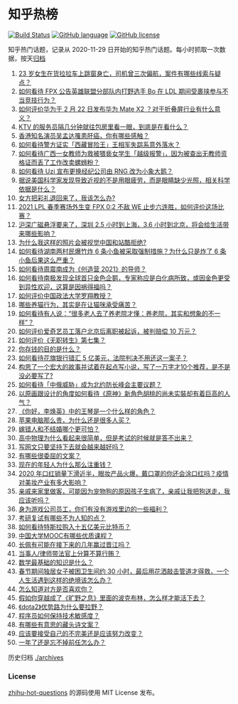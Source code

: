 # 知乎热榜
[![Build Status](https://github.com/ToWeLong/zhihu-hot-questions/workflows/CI/badge.svg)](https://github.com/ToWeLong/zhihu-hot-questions/actions)
[![GitHub language](https://img.shields.io/badge/language-golang-orange.svg)](https://golang.org/)
[![GitHub license](https://img.shields.io/github/license/ToWeLong/zhihu-hot-questions)](https://github.com/ToWeLong/zhihu-hot-questions/blob/main/LICENSE)

知乎热门话题，记录从 2020-11-29 日开始的知乎热门话题。每小时抓取一次数据，按天[归档](./archives)

<!-- BEGIN -->

1. [23 岁女生在货拉拉车上跳窗身亡，司机曾三次偏航，案件有哪些线索与疑点？](https://www.zhihu.com/question/445659561)
1. [如何看待 FPX 公告英雄联盟分部队内打野选手 Bo 在 LDL 期间受裹挟参与不当竞技行为？](https://www.zhihu.com/question/445776998)
1. [如何评价华为于 2 月 22 日发布华为 Mate X2 ？对于折叠屏行业有什么意义？](https://www.zhihu.com/question/445705013)
1. [KTV 的服务员隔几分钟就往包房里看一眼，到底是在看什么？](https://www.zhihu.com/question/22629932)
1. [香港知名演员吴孟达罹患肝癌，你有哪些感触？](https://www.zhihu.com/question/445779642)
1. [如何看待警方证实「西藏冒险王」王相军失踪系意外落水？](https://www.zhihu.com/question/445803672)
1. [如何看待广西一女教师为救被猥亵女学生「越级报警」，因为被查出无教师资格证而丢了工作改卖螺蛳粉？](https://www.zhihu.com/question/445722192)
1. [如何看待 Uzi 宣布更换经纪公司由 RNG 改为小象大鹅？](https://www.zhihu.com/question/445810792)
1. [据说美国科学家发现导致近视的不是用眼疲劳，而是眼睛缺少光照，相关科学依据是什么？](https://www.zhihu.com/question/46868950)
1. [女方把彩礼退回来了，我该怎么办?](https://www.zhihu.com/question/445696325)
1. [2021 LPL 春季赛场外生变 FPX 0:2 不敌 WE 止步六连胜，如何评价这场比赛？](https://www.zhihu.com/question/445789407)
1. [沪深广磁悬浮要来了，深圳 2.5 小时到上海，3.6 小时到北京，将会给生活带来哪些影响？](https://www.zhihu.com/question/445603037)
1. [为什么我这样的照片会被视觉中国和站酷拒绝?](https://www.zhihu.com/question/445519947)
1. [如何看待湖南两村民爆竹炸 6 条小鱼被采取强制措施？为什么只是炸了 6 条小鱼后果这么严重？](https://www.zhihu.com/question/445707116)
1. [如何看待周震南成为《创造营 2021》的导师？](https://www.zhihu.com/question/445480973)
1. [如何看待南极发现全球首只金色企鹅，专家称应是白化病所致，或因金色更受到异性欢迎，这算是因祸得福吗？](https://www.zhihu.com/question/445528123)
1. [如何评价中国政法大学罗翔教授？](https://www.zhihu.com/question/378314247)
1. [哪些养猫行为，其实是在让猫咪承受痛苦？](https://www.zhihu.com/question/420597938)
1. [如何看待有人说：“很多老人去了养老院才懂：养老院，其实和想象的不一样”？](https://www.zhihu.com/question/440467400)
1. [如何评价爱奇艺员工落户北京后离职被起诉，被判赔偿 10 万元？](https://www.zhihu.com/question/445728177)
1. [如何评价《无职转生》第七集？](https://www.zhihu.com/question/445665265)
1. [你存钱的目的是什么？](https://www.zhihu.com/question/414949134)
1. [如何看待花旗银行错汇 5 亿美元，法院判决不用还这一案子？](https://www.zhihu.com/question/445397624)
1. [构思了一个宏大的故事并试着在起点写小说，写了一万字才10个推荐，是不是没必要写了?](https://www.zhihu.com/question/445430468)
1. [如何看待「中俄威胁」成为北约防长峰会主要议题？](https://www.zhihu.com/question/445546873)
1. [以原画跟设计的角度如何看待《原神》新角色胡桃的尚未实裝却有着巨高的人气？](https://www.zhihu.com/question/445178082)
1. [《你好，李焕英》中的王琴是一个什么样的角色？](https://www.zhihu.com/question/444202459)
1. [苹果电脑那么贵，为什么还是很多人买？](https://www.zhihu.com/question/445704402)
1. [嫁错人和不结婚哪个更可怕？](https://www.zhihu.com/question/403832420)
1. [高中物理为什么看起来很简单，但是考试的时候就是答不出来？](https://www.zhihu.com/question/284578611)
1. [写网文只要坚持下去就会越来越好吗？](https://www.zhihu.com/question/436488001)
1. [有哪些很委屈的文案？](https://www.zhihu.com/question/430927097)
1. [现在的年轻人为什么那么注重钱？](https://www.zhihu.com/question/440570935)
1. [2020 年口红销量下滑近半，眼妆产品火爆，戴口罩的你还会涂口红吗？疫情对美妆产业有多大影响？](https://www.zhihu.com/question/445709561)
1. [亲戚来家里做客，可能因为宠物狗的原因孩子生病了，亲戚让我把狗送走，我应该听吗？](https://www.zhihu.com/question/445151079)
1. [身为游戏公司员工，你们有没有游戏里边的一些福利？](https://www.zhihu.com/question/445374734)
1. [考研复试有哪些不为人知的点？](https://www.zhihu.com/question/65942939)
1. [如何看待特斯拉购入十五亿美元比特币？](https://www.zhihu.com/question/443528514)
1. [中国大学MOOC有哪些优质课程？](https://www.zhihu.com/question/280151111)
1. [长佩有可能在接下来的几年赢过晋江吗？](https://www.zhihu.com/question/443431021)
1. [当事人/律师带法官上分算不算行贿？](https://www.zhihu.com/question/445432485)
1. [数学最基础的知识是什么？](https://www.zhihu.com/question/444562382)
1. [春节期间独居女子被困卫生间约 30 小时，最后用花洒敲击管道才得救，一个人生活遇到这样的绝境该怎么办？](https://www.zhihu.com/question/445102164)
1. [怎么知道对方是否喜欢你？](https://www.zhihu.com/question/444239065)
1. [假如你穿越成了《旷野之息》里面的波克布林，怎么样才能活下去？](https://www.zhihu.com/question/444918061)
1. [《dota2》优势路为什么要拉野？](https://www.zhihu.com/question/443596268)
1. [程序员如何保持技术敏感度？](https://www.zhihu.com/question/442222927)
1. [有哪些有意思的藏头诗文案？](https://www.zhihu.com/question/431225748)
1. [应该要接受自己的不完美还是应该努力改变？](https://www.zhihu.com/question/278953449)
1. [一年了还是忘不掉前任怎么办？](https://www.zhihu.com/question/444543116)

<!-- END -->

历史归档 [./archives](./archives)


### License
[zhihu-hot-questions](https://github.com/towelong/zhihu-hot-questions) 的源码使用 MIT License 发布。